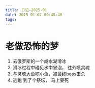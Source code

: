 ```yaml
---
title: 日记—2025-01
date: 2025-01-07 09:48:40
tags:
---
```

# 老做恐怖的梦

1. 去俄罗斯的一个咸水湖滑冰
2. 滑冰过程中碰见水中冒泡， 往外喷灵魂
3. 与灵魂大鱼吃小鱼，被最终boss击杀
4. 逃跑 到了个祭坛， 马上要死